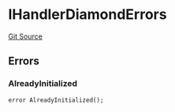 # IHandlerDiamondErrors
[Git Source](https://github.com/thrackle-io/tron/blob/bcbcc01a5b28a551282aabeb3b2db849eb2ab94f/src/common/IErrors.sol)


## Errors
### AlreadyInitialized

```solidity
error AlreadyInitialized();
```

